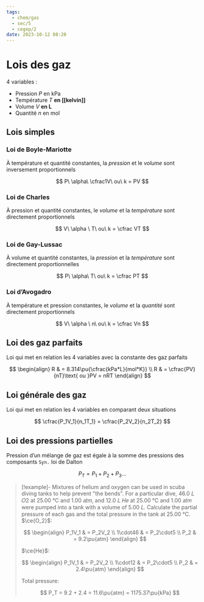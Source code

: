 ```yaml
---
tags:
  - chem/gas
  - sec/5
  - cegep/2
date: 2023-10-12 08:20
---
```


# Lois des gaz

4 variables :

- Pression $P$ en kPa
- Température $T$ **en [[kelvin]]**
- Volume $V$ **en L**
- Quantité $n$ en mol

## Lois simples

### Loi de Boyle-Mariotte

À température et quantité constantes, la *pression* et le *volume* sont inversement proportionnels

$$
P\ \alpha\ \cfrac1V\ ou\ k = PV
$$

### Loi de Charles

À pression et quantité constantes, le *volume* et la *température* sont directement proportionnels

$$
V\ \alpha \ T\ ou\ k = \cfrac VT
$$

### Loi de Gay-Lussac

À volume et quantité constantes, la *pression* et la *température* sont directement proportionnelles

$$
P\ \alpha\ T\ ou\ k = \cfrac PT
$$

### Loi d’Avogadro

À température et pression constantes, le *volume* et la *quantité* sont directement proportionnels

$$
V\ \alpha \ n\ ou\ k = \cfrac Vn
$$

## Loi des gaz parfaits

Loi qui met en relation les 4 variables avec la constante des gaz parfaits

$$
\begin{align}
R & = 8.314\pu{\cfrac{kPa*L}{mol*K}} \\
R & = \cfrac{PV}{nT}\text{ ou }PV = nRT
\end{align}
$$

## Loi générale des gaz

Loi qui met en relation les 4 variables en comparant deux situations

$$
\cfrac{P_1V_1}{n_1T_1} = \cfrac{P_2V_2}{n_2T_2}
$$

## Loi des pressions partielles

Pression d’un mélange de gaz est égale à la somme des pressions des composants
`Syn.` loi de Dalton

$$
P_T = P_1 + P_2 + P_3 …
$$

> [!example]- Mixtures of helium and oxygen can be used in scuba diving tanks to help prevent "the bends". For a particular dive, 46.0 𝐿 𝑂2 at 25.00 ℃ and 1.00 𝑎𝑡𝑚, and 12.0 𝐿 𝐻𝑒 at 25.00 ℃ and 1.00 𝑎𝑡𝑚 were pumped into a tank with a volume of 5.00 𝐿. Calculate the partial pressure of each gas and the total pressure in the tank at 25.00 ℃.
> $\ce{O_2}$:
> 
> $$
> \begin{align}
> P_1V_1 & = P_2V_2 \\
> 1\cdot46 & = P_2\cdot5 \\
> P_2 & = 9.2\pu{atm}
> \end{align}
> $$
> 
> $\ce{He}$:
> 
> $$
> \begin{align}
> P_1V_1 & = P_2V_2 \\
> 1\cdot12 & = P_2\cdot5 \\
> P_2 & = 2.4\pu{atm}
> \end{align}
> $$
> 
> Total pressure:
> 
> $$
> P_T = 9.2 + 2.4 = 11.6\pu{atm} = 1175.37\pu{kPa}
> $$
